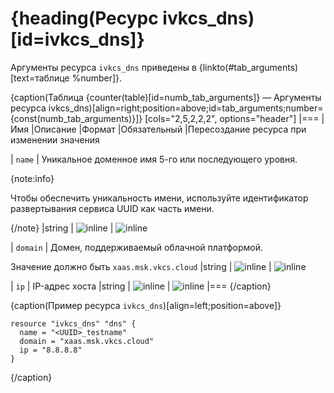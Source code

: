 # {heading(Ресурс ivkcs_dns)[id=ivkcs_dns]}

Аргументы ресурса `ivkcs_dns` приведены в {linkto(#tab_arguments)[text=таблице %number]}.

{caption(Таблица {counter(table)[id=numb_tab_arguments]} — Аргументы ресурса ivkcs_dns)[align=right;position=above;id=tab_arguments;number={const(numb_tab_arguments)}]}
[cols="2,5,2,2,2", options="header"]
|===
|Имя
|Описание
|Формат
|Обязательный
|Пересоздание ресурса при изменении значения

|
`name`
|
Уникальное доменное имя 5-го или последующего уровня.

{note:info}

Чтобы обеспечить уникальность имени, используйте идентификатор развертывания сервиса UUID как часть имени.

{/note}
|string
| ![](/ru/assets/check.svg "inline")
| ![](/ru/assets/check.svg "inline")

|
`domain`
|
Домен, поддерживаемый облачной платформой.

Значение должно быть `xaas.msk.vkcs.cloud`
|string
| ![](/ru/assets/check.svg "inline")
| ![](/ru/assets/check.svg "inline")

|
`ip`
|
IP-адрес хоста
|string
| ![](/ru/assets/check.svg "inline")
| ![](/en/assets/no.svg "inline")
|===
{/caption}

{caption(Пример ресурса `ivkcs_dns`)[align=left;position=above]}
```hcl
resource "ivkcs_dns" "dns" {
  name = "<UUID>_testname"
  domain = "xaas.msk.vkcs.cloud"
  ip = "8.8.8.8"
}
```
{/caption}
